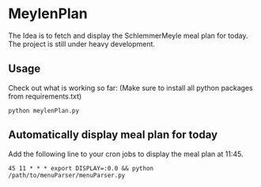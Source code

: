 # MeylenPlan

The Idea is to fetch and display the SchlemmerMeyle meal plan for today. The project is still under heavy development.

## Usage

Check out what is working so far:
(Make sure to install all python packages from requirements.txt)

```
python meylenPlan.py
```

## Automatically display meal plan for today

Add the following line to your cron jobs to display the meal plan at 11:45.

```
45 11 * * * export DISPLAY=:0.0 && python /path/to/menuParser/menuParser.py
```
